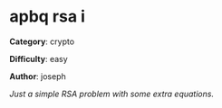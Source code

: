 apbq rsa i
============

**Category**: crypto

**Difficulty**: easy

**Author**: joseph

_Just a simple RSA problem with some extra equations._
